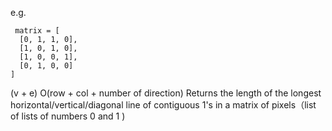  e.g.
 ```
  matrix = [
   [0, 1, 1, 0],
   [1, 0, 1, 0],
   [1, 0, 0, 1],
   [0, 1, 0, 0]
 ]
 ```
 (v + e)
 O(row +  col + number of direction)
 Returns the length of the longest horizontal/vertical/diagonal line of contiguous 1's in a matrix of pixels（list of lists of numbers 0 and 1 )
